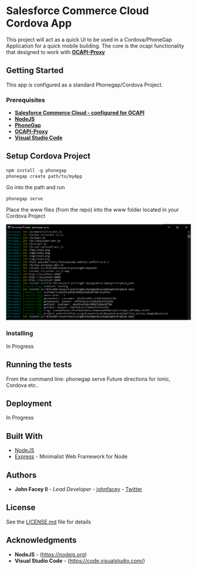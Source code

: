 # Salesforce Commerce Cloud Cordova App

This project will act as a quick UI to be used in a Cordova/PhoneGap Application for a quick mobile building. The core is the ocapi functionality that designed to work with [**OCAPI-Proxy**](https://github.com/johnfacey/ocapi-proxy)

## Getting Started

This app is configured as a standard Phonegap/Cordova Project.

### Prerequisites

* [**Salesforce Commerce Cloud - configured for OCAPI**](https://www.salesforce.com/products/commerce-cloud/overview)
* [**NodeJS**](https://nodejs.org) 
* [**PhoneGap**](https://phonegap.com) 
* [**OCAPI-Proxy**](https://github.com/johnfacey/ocapi-proxy)
* [**Visual Studio Code**](https://code.visualstudio.com)

## Setup Cordova Project 
```
npm install -g phonegap
phonegap create path/to/myApp
```
Go into the path and run

```
phonegap serve
```

Place the www files (from the repo) into the www folder located in your Cordova Project

![Phonegap Serve](./examples/phonegap.png)

### Installing

In Progress

## Running the tests

From the command line: phonegap serve
Future directions for Ionic, Cordova etc..

## Deployment

In Progress

## Built With

* [NodeJS](https://nodejs.org/) 
* [Express](https://expressjs.com/) - Minimalist Web Framework for Node

## Authors

* **John Facey II** - *Lead Developer* - [johnfacey](https://github.com/johnfacey) - [Twitter](https://twitter.com/johnfacey)

## License

See the [LICENSE.md](LICENSE.md) file for details

## Acknowledgments

* **NodeJS** - (https://nodejs.org)
* **Visual Studio Code** - (https://code.visualstudio.com/)